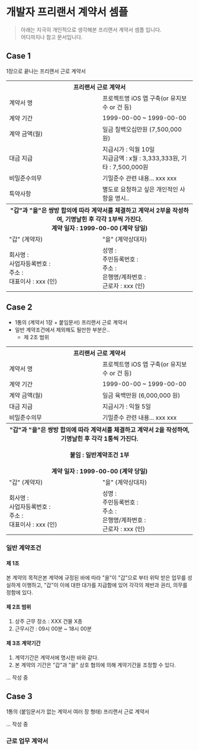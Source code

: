 # 개발자 프리랜서 계약서 셈플
> 아래는 지극히 개인적으로 생각해본 프리랜서 계약서 셈플 입니다. <br />
어디까지나 참고 문서입니다. 


## Case 1

1장으로 끝나는 프리랜서 근로 계약서

<table width="500">
<tr> <th colspan="2">프리랜서 근로 계약서</th> </tr>
<tr>
	<td width="30%">계약서 명</td>
	<td width="70%"> 프로젝트명 iOS 앱 구축(or 유지보수 or 건 등) </td>
</tr>
<tr>
	<td>계약 기간</td>
	<td> 1999-00-00 ~ 1999-00-00 </td>
</tr>
<tr>
	<td>계약 금액(월)</td>
	<td> 일금 칠백오십만원 (7,500,000 원) </td>
</tr>
<tr>
	<td>대금 지급</td>
	<td> 지급시가 : 익월 10일 <br /> 지급금액 : x월 : 3,333,333원, 기타 : 7,500,000원 </td>
</tr>
<tr>
	<td>비밀준수의무</td>
	<td> 기밀준수 관련 내용... xxx xxx </td>
</tr>
<tr>
	<td>특약사항</td>
	<td> 별도로 요청하고 싶은 개인적인 사항을 명시.. </td>
</tr>
<tr> <th colspan="2">"갑"과 "을"은 쌍방 합의에 따라 계약서를 체결하고 계약서 2부을 작성하여, 기명날힌 후 각각 1부씩 가진다.<br /> 계약 일자 : 1999-00-00 (계약 당일)</th> </tr>
<tr >
	<td width="50%">"갑" (계약자)</td>
	<td width="50%">"을" (계약상대자)</td>
</tr>
<tr >
	<td width="50%">회사명 : <br />사업자등록번호 : <br />주소 : <br />대표이사 : xxx (인)</td>
	<td width="50%">성명 : <br />주민등록번호 : <br />주소 : <br />은행명/계좌번호 : <br />근로자 : xxx (인)</td>
</tr>
</table>

## Case 2

- 1통의 (계약서 1장 + 붙임문서) 프리랜서 근로 계약서
- 일반 계약조건에서 제외해도 될만한 부분은..
    - 제 2조 범위

<table width="500">
<tr> <th colspan="2">프리랜서 근로 계약서</th> </tr>
<tr>
	<td width="30%">계약서 명</td>
	<td width="70%"> 프로젝트명 iOS 앱 구축(or 유지보수 or 건 등) </td>
</tr>
<tr>
	<td>계약 기간</td>
	<td> 1999-00-00 ~ 1999-00-00 </td>
</tr>
<tr>
	<td>계약 금액(월)</td>
	<td> 일금 육백만원 (6,000,000 원) </td>
</tr>
<tr>
	<td>대금 지급</td>
	<td> 지급시가 : 익월 5일 </td>
</tr>
<tr>
	<td>비밀준수의무</td>
	<td> 기밀준수 관련 내용... xxx xxx </td>
</tr>
<tr> <th colspan="2">"갑"과 "을"은 쌍방 합의에 따라 계약서를 체결하고 계약서 2을 작성하여, 기명날힌 후 각각 1통씩 가진다.<br /><br/>붙임 : 일반계약조건 1부<br /><br /> 계약 일자 : 1999-00-00 (계약 당일)</th> </tr>
<tr >
	<td width="50%">"갑" (계약자)</td>
	<td width="50%">"을" (계약상대자)</td>
</tr>
<tr >
	<td width="50%">회사명 : <br />사업자등록번호 : <br />주소 : <br />대표이사 : xxx (인)</td>
	<td width="50%">성명 : <br />주민등록번호 : <br />주소 : <br />은행명/계좌번호 : <br />근로자 : xxx (인)</td>
</tr>
</table>

### 일반 계약조건
#### 제 1조 
본 계약의 목적은본 계약에 규정된 바에 따라 "을"이 "갑"으로 부터 위탁 받은 업무를 성실하게 이행하고, "갑"이 이에 대한 대가를 지급함에 있어 각각의 제반과 권리, 의무를 정함에 있다.

#### 제 2조 범위 
1. 상주 근무 장소 : XXX 건물 X층
2. 근무시간 : 09시 00분 ~ 18시 00분

#### 제 3조 계약기간
1. 계약기간은 계약서에 명시한 바와 같다.
2. 본 계약의 기간은 "갑"과 "을" 상호 협의에 의해 계약기간을 조정할 수 있다.

... 작성 중

## Case 3
1통의 (붙임문서가 없는 계약서 여러 장 형태) 프리랜서 근로 계약서

... 작성 중

### 근로 업무 계약서
####
